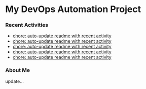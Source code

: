 # My DevOps Automation Project

### Recent Activities
<!-- activity:START -->
- [chore: auto-update readme with recent activity](https://github.com/kaigiii/mybowling-app/commit/3dc52369bc3e0714b0cca3de1d42050c60deab06)
- [chore: auto-update readme with recent activity](https://github.com/kaigiii/mybowling-app/commit/fb38bbaf016c3c6e310073ff31c3cbae040a2221)
- [chore: auto-update readme with recent activity](https://github.com/kaigiii/mybowling-app/commit/b3d42bb53082e70e397cf0faa8399674a8844b78)
- [chore: auto-update readme with recent activity](https://github.com/kaigiii/mybowling-app/commit/af0fa374d30d2943ef9dccb86684d18004f40d8c)
- [chore: auto-update readme with recent activity](https://github.com/kaigiii/mybowling-app/commit/f2cd522eaa660ee3a540ccd16aa0c714ab8a3b8e)
<!-- activity:END -->

### About Me
<!-- MYLINKS:START -->
<!-- MYLINKS:END -->

update...
